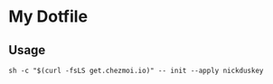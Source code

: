 # My Dotfile

## Usage
```shell
sh -c "$(curl -fsLS get.chezmoi.io)" -- init --apply nickduskey
```
